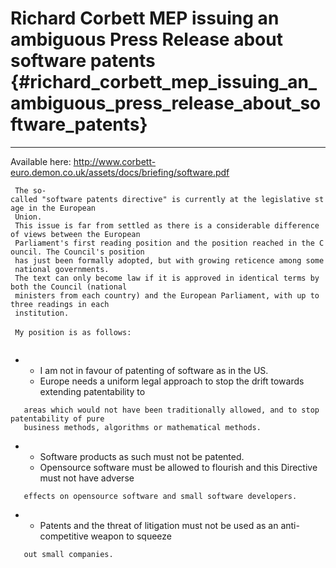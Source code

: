 # Richard Corbett MEP issuing an ambiguous Press Release about software patents {#richard_corbett_mep_issuing_an_ambiguous_press_release_about_software_patents}

------------------------------------------------------------------------

Available here:
<http://www.corbett-euro.demon.co.uk/assets/docs/briefing/software.pdf>

` The so-called "software patents directive" is currently at the legislative stage in the European`\
` Union.`\
` This issue is far from settled as there is a considerable difference of views between the European`\
` Parliament's first reading position and the position reached in the Council. The Council's position`\
` has just been formally adopted, but with growing reticence among some national governments.`\
` The text can only become law if it is approved in identical terms by both the Council (national`\
` ministers from each country) and the European Parliament, with up to three readings in each`\
` institution.`\
\
` My position is as follows:`\
` `

-   -   I am not in favour of patenting of software as in the US.
    -   Europe needs a uniform legal approach to stop the drift towards
        extending patentability to

`   areas which would not have been traditionally allowed, and to stop patentability of pure`\
`   business methods, algorithms or mathematical methods.`

-   -   Software products as such must not be patented.
    -   Opensource software must be allowed to flourish and this
        Directive must not have adverse

`   effects on opensource software and small software developers.`

-   -   Patents and the threat of litigation must not be used as an
        anti-competitive weapon to squeeze

`   out small companies.`
